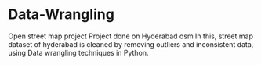 # Data-Wrangling
Open street map project
Project done on Hyderabad osm
In this, street map dataset of hyderabad is cleaned by removing outliers and inconsistent data, using Data wrangling techniques in Python.
